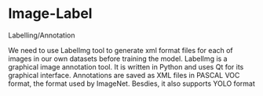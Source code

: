 # Image-Label
Labelling/Annotation

We need to use LabelImg tool to generate xml format files for each of images in our own datasets before training the model.
LabelImg is a graphical image annotation tool.
It is written in Python and uses Qt for its graphical interface.
Annotations are saved as XML files in PASCAL VOC format, the format used by ImageNet. Besdies, it also supports YOLO format

